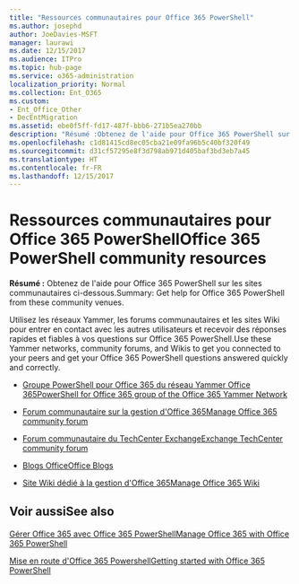 ```yaml
---
title: "Ressources communautaires pour Office 365 PowerShell"
ms.author: josephd
author: JoeDavies-MSFT
manager: laurawi
ms.date: 12/15/2017
ms.audience: ITPro
ms.topic: hub-page
ms.service: o365-administration
localization_priority: Normal
ms.collection: Ent_O365
ms.custom:
- Ent_Office_Other
- DecEntMigration
ms.assetid: ebe0f5ff-fd17-487f-bbb6-271b5ea270bb
description: "Résumé :Obtenez de l'aide pour Office 365 PowerShell sur les sites communautaires ci-dessous."
ms.openlocfilehash: c1d81415cd8ec05cba21e09fa96b5c40bf320f49
ms.sourcegitcommit: d31cf57295e8f3d798ab971d405baf3bd3eb7a45
ms.translationtype: HT
ms.contentlocale: fr-FR
ms.lasthandoff: 12/15/2017
---
```

# <a name="office-365-powershell-community-resources"></a><span data-ttu-id="e622d-103">Ressources communautaires pour Office 365 PowerShell</span><span class="sxs-lookup"><span data-stu-id="e622d-103">Office 365 PowerShell community resources</span></span>

 <span data-ttu-id="e622d-104">**Résumé :** Obtenez de l'aide pour Office 365 PowerShell sur les sites communautaires ci-dessous.</span><span class="sxs-lookup"><span data-stu-id="e622d-104">Summary: Get help for Office 365 PowerShell from these community venues.</span></span>
  
<span data-ttu-id="e622d-105">Utilisez les réseaux Yammer, les forums communautaires et les sites Wiki pour entrer en contact avec les autres utilisateurs et recevoir des réponses rapides et fiables à vos questions sur Office 365 PowerShell.</span><span class="sxs-lookup"><span data-stu-id="e622d-105">Use these Yammer networks, community forums, and Wikis to get you connected to your peers and get your Office 365 PowerShell questions answered quickly and correctly.</span></span> 
  
- [<span data-ttu-id="e622d-106">Groupe PowerShell pour Office 365 du réseau Yammer Office 365</span><span class="sxs-lookup"><span data-stu-id="e622d-106">PowerShell for Office 365 group of the Office 365 Yammer Network</span></span>](https://www.yammer.com/itpronetwork/#/threads/inGroup?type=in_group&amp;feedId=4632269)
    
- <span data-ttu-id="e622d-107">[Forum communautaire sur la gestion d'Office 365]((https://community.office365.com/fr-FR/f/148.aspx))</span><span class="sxs-lookup"><span data-stu-id="e622d-107">[Manage Office 365 community forum]((https://community.office365.com/fr-FR/f/148.aspx))</span></span>
    
- [<span data-ttu-id="e622d-108">Forum communautaire du TechCenter Exchange</span><span class="sxs-lookup"><span data-stu-id="e622d-108">Exchange TechCenter community forum</span></span>](https://social.technet.microsoft.com/Forums/exchange/en-US/home?forum=exchangesvrgeneral)
    
- <span data-ttu-id="e622d-109">[Blogs Office]((https://blogs.office.com/))</span><span class="sxs-lookup"><span data-stu-id="e622d-109">[Office Blogs]((https://blogs.office.com/))</span></span>
    
- <span data-ttu-id="e622d-110">[Site Wiki dédié à la gestion d'Office 365]((https://community.office365.com/fr-FR/w/manage/default.aspx))</span><span class="sxs-lookup"><span data-stu-id="e622d-110">[Manage Office 365 Wiki]((https://community.office365.com/fr-FR/w/manage/default.aspx))</span></span>
    
## <a name="see-also"></a><span data-ttu-id="e622d-111">Voir aussi</span><span class="sxs-lookup"><span data-stu-id="e622d-111">See also</span></span>

#### 

[<span data-ttu-id="e622d-112">Gérer Office 365 avec Office 365 PowerShell</span><span class="sxs-lookup"><span data-stu-id="e622d-112">Manage Office 365 with Office 365 PowerShell</span></span>](manage-office-365-with-office-365-powershell.md)
  
[<span data-ttu-id="e622d-113">Mise en route d'Office 365 Powershell</span><span class="sxs-lookup"><span data-stu-id="e622d-113">Getting started with Office 365 PowerShell</span></span>](getting-started-with-office-365-powershell.md)

